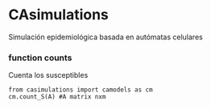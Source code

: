 # CAsimulations
Simulación epidemiológica basada en autómatas celulares
### function counts 
Cuenta los susceptibles
```
from casimulations import camodels as cm
cm.count_S(A) #A matrix nxm
```
